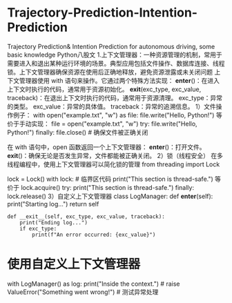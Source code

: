 # Trajectory-Prediction-Intention-Prediction
Trajectory Prediction&amp; Intention Prediction for autonomous driving, some basic knowledge
Python八股文
1.上下文管理器：一种资源管理的机制，常用于需要进入和退出某种运行环境的场景。典型应用包括文件操作、数据库连接、线程锁。上下文管理器确保资源在使用后正确地释放，避免资源泄露或未关闭问题
上下文管理器使用 with 语句来操作。它通过两个特殊方法实现：
__enter__()：在进入上下文时执行的代码，通常用于资源初始化。
__exit__(exc_type, exc_value, traceback)：在退出上下文时执行的代码，通常用于资源清理。
exc_type：异常的类型。
exc_value：异常的具体值。
traceback：异常的追溯信息。
1）文件操作例子：
with open("example.txt", "w") as file:
    file.write("Hello, Python!")
等价于手动实现：
file = open("example.txt", "w")
try:
    file.write("Hello, Python!")
finally:
    file.close()  # 确保文件被正确关闭

在 with 语句中，open 函数返回一个上下文管理器：
__enter__()：打开文件。
__exit__()：确保无论是否发生异常，文件都能被正确关闭。
2）锁（线程安全）
在多线程编程中，使用上下文管理器可以简化锁的管理
from threading import Lock

lock = Lock()
with lock:
    # 临界区代码
    print("This section is thread-safe.")
等价于
lock.acquire()
try:
    print("This section is thread-safe.")
finally:
    lock.release()
3）自定义上下文管理器
class LogManager:
    def __enter__(self):
        print("Starting log...")
        return self

    def __exit__(self, exc_type, exc_value, traceback):
        print("Ending log...")
        if exc_type:
            print(f"An error occurred: {exc_value}")

# 使用自定义上下文管理器
with LogManager() as log:
    print("Inside the context.")
    # raise ValueError("Something went wrong!")  # 测试异常处理

